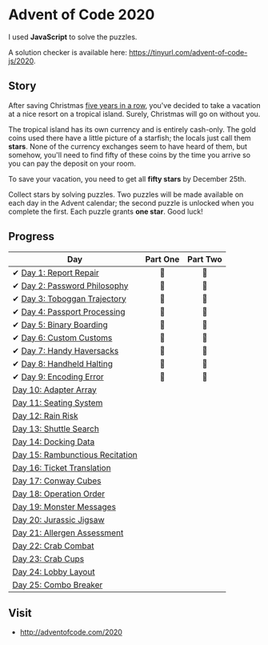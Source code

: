 # Advent of Code 2020

I used **JavaScript** to solve the puzzles.

A solution checker is available here: <https://tinyurl.com/advent-of-code-js/2020>.

## Story

After saving Christmas [five years in a row](https://adventofcode.com/events), you've decided to take a vacation at a nice resort on a tropical island. Surely, Christmas will go on without you.

The tropical island has its own currency and is entirely cash-only. The gold coins used there have a little picture of a starfish; the locals just call them **stars**. None of the currency exchanges seem to have heard of them, but somehow, you'll need to find fifty of these coins by the time you arrive so you can pay the deposit on your room.

To save your vacation, you need to get all **fifty stars** by December 25th.

Collect stars by solving puzzles. Two puzzles will be made available on each day in the Advent calendar; the second puzzle is unlocked when you complete the first. Each puzzle grants **one star**. Good luck!

## Progress

| Day  | Part One | Part Two |
|---|:---:|:---:|
| ✔ [Day 1: Report Repair](https://github.com/joanasesinando/advent-of-code/tree/master/2020/day1)| 🌟 | 🌟 |
| ✔ [Day 2: Password Philosophy](https://github.com/joanasesinando/advent-of-code/tree/master/2020/day2)| 🌟 | 🌟 |
| ✔ [Day 3: Toboggan Trajectory](https://github.com/joanasesinando/advent-of-code/tree/master/2020/day3)| 🌟 | 🌟 |
| ✔ [Day 4: Passport Processing](https://github.com/joanasesinando/advent-of-code/tree/master/2020/day4)| 🌟 | 🌟 |
| ✔ [Day 5: Binary Boarding](https://github.com/joanasesinando/advent-of-code/tree/master/2020/day5)| 🌟 | 🌟 |
| ✔ [Day 6: Custom Customs](https://github.com/joanasesinando/advent-of-code/tree/master/2020/day6)| 🌟 | 🌟 |
| ✔ [Day 7: Handy Haversacks](https://github.com/joanasesinando/advent-of-code/tree/master/2020/day7)| 🌟 | 🌟 |
| ✔ [Day 8: Handheld Halting](https://github.com/joanasesinando/advent-of-code/tree/master/2020/day8)| 🌟 | 🌟 |
| ✔ [Day 9: Encoding Error](https://github.com/joanasesinando/advent-of-code/tree/master/2020/day9)| 🌟 | 🌟 |
| [Day 10: Adapter Array]()| | |
| [Day 11: Seating System]()| | |
| [Day 12: Rain Risk]()| | |
| [Day 13: Shuttle Search]()| | |
| [Day 14: Docking Data]()| | |
| [Day 15: Rambunctious Recitation]()| | |
| [Day 16: Ticket Translation]()| | |
| [Day 17: Conway Cubes]()| | |
| [Day 18: Operation Order]()| | |
| [Day 19: Monster Messages]()| | |
| [Day 20: Jurassic Jigsaw]()| | |
| [Day 21: Allergen Assessment]()| | |
| [Day 22: Crab Combat]()| | |
| [Day 23: Crab Cups]()| | |
| [Day 24: Lobby Layout]()| | |
| [Day 25: Combo Breaker]()| | |

## Visit
- http://adventofcode.com/2020
